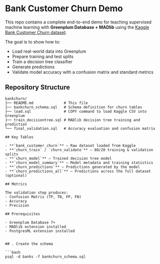 # Bank Customer Churn Demo

This repo contains a complete end-to-end demo for teaching supervised machine learning with **Greenplum Database + MADlib** using the [Kaggle Bank Customer Churn dataset](https://www.kaggle.com/datasets/radheshyamkollipara/bank-customer-churn).

The goal is to show how to:
- Load real-world data into Greenplum
- Prepare training and test splits
- Train a decision tree classifier
- Generate predictions
- Validate model accuracy with a confusion matrix and standard metrics

## Repository Structure

```text
bankchurn/
├── README.md              # This file
├── bankchurn_schema.sql   # Schema definition for churn tables
├── load.sql               # COPY command to load Kaggle CSV into Greenplum
├── train_decisiontree.sql # MADlib decision tree training and prediction
└── final_validation.sql   # Accuracy evaluation and confusion matrix

## Key Tables

- **`bank_customer_churn`** – Raw dataset loaded from Kaggle  
- **`churn_train` / `churn_validate`** – 80/20 training & validation splits  
- **`churn_model`** – Trained decision tree model  
- **`churn_model_summary`** – Model metadata and training statistics  
- **`churn_predictions`** – Predictions generated by the model  
- **`churn_predictions_all`** – Predictions across the full dataset (optional)  

## Metrics

The validation step produces:
- Confusion Matrix (TP, TN, FP, FN)  
- Accuracy  
- Precision  

## Prerequisites

- Greenplum Database 7+  
- MADlib extension installed  
- PostgresML extension installed


## . Create the schema

```bash
psql -d banks -f bankchurn_schema.sql
```




